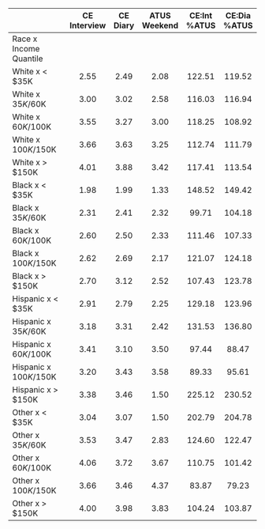 
|                      | CE<br>Interview |  CE<br>Diary | ATUS<br>Weekend | CE:Int<br>%ATUS | CE:Dia<br>%ATUS |
| -------------------- | :----------: | :----------: | :----------: | :----------: | :----------: |
| Race x Income Quantile |              |              |              |              |              |
| White x     < $35K   |         2.55 |         2.49 |         2.08 |       122.51 |       119.52 |
| White x  $35K/$60K   |         3.00 |         3.02 |         2.58 |       116.03 |       116.94 |
| White x  $60K/$100K  |         3.55 |         3.27 |         3.00 |       118.25 |       108.92 |
| White x $100K/$150K  |         3.66 |         3.63 |         3.25 |       112.74 |       111.79 |
| White x     > $150K  |         4.01 |         3.88 |         3.42 |       117.41 |       113.54 |
| Black x     < $35K   |         1.98 |         1.99 |         1.33 |       148.52 |       149.42 |
| Black x  $35K/$60K   |         2.31 |         2.41 |         2.32 |        99.71 |       104.18 |
| Black x  $60K/$100K  |         2.60 |         2.50 |         2.33 |       111.46 |       107.33 |
| Black x $100K/$150K  |         2.62 |         2.69 |         2.17 |       121.07 |       124.18 |
| Black x     > $150K  |         2.70 |         3.12 |         2.52 |       107.43 |       123.78 |
| Hispanic x     < $35K |         2.91 |         2.79 |         2.25 |       129.18 |       123.96 |
| Hispanic x  $35K/$60K |         3.18 |         3.31 |         2.42 |       131.53 |       136.80 |
| Hispanic x  $60K/$100K |         3.41 |         3.10 |         3.50 |        97.44 |        88.47 |
| Hispanic x $100K/$150K |         3.20 |         3.43 |         3.58 |        89.33 |        95.61 |
| Hispanic x     > $150K |         3.38 |         3.46 |         1.50 |       225.12 |       230.52 |
| Other x     < $35K   |         3.04 |         3.07 |         1.50 |       202.79 |       204.78 |
| Other x  $35K/$60K   |         3.53 |         3.47 |         2.83 |       124.60 |       122.47 |
| Other x  $60K/$100K  |         4.06 |         3.72 |         3.67 |       110.75 |       101.42 |
| Other x $100K/$150K  |         3.66 |         3.46 |         4.37 |        83.87 |        79.23 |
| Other x     > $150K  |         4.00 |         3.98 |         3.83 |       104.24 |       103.87 |

